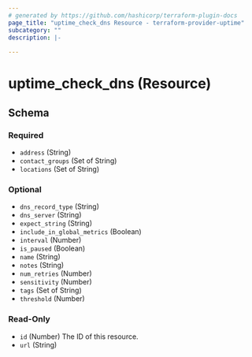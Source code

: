 ```yaml
---
# generated by https://github.com/hashicorp/terraform-plugin-docs
page_title: "uptime_check_dns Resource - terraform-provider-uptime"
subcategory: ""
description: |-
  
---
```


# uptime_check_dns (Resource)





<!-- schema generated by tfplugindocs -->
## Schema

### Required

- `address` (String)
- `contact_groups` (Set of String)
- `locations` (Set of String)

### Optional

- `dns_record_type` (String)
- `dns_server` (String)
- `expect_string` (String)
- `include_in_global_metrics` (Boolean)
- `interval` (Number)
- `is_paused` (Boolean)
- `name` (String)
- `notes` (String)
- `num_retries` (Number)
- `sensitivity` (Number)
- `tags` (Set of String)
- `threshold` (Number)

### Read-Only

- `id` (Number) The ID of this resource.
- `url` (String)


